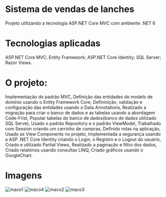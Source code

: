 # Sistema de vendas de lanches
Projeto utilizando a tecnologia ASP.NET Core MVC com ambiente .NET 6

# Tecnologias aplicadas

ASP.NET Core MVC; 
Entity Framework;
ASP.NET Core Identity;
SQL Server;
Razor Views.

# O projeto:
Implementação do padrão MVC,
Definição das entidades do modelo de domínio usando o Entity Framework Core,
Defininição, validação e configuração das entidades usando o Data Annotations,
Realizado a migração para criar o banco de dados e as tabelas usando a abordagem Code-Frist,
Popular tabelas do banco de dados(banco de dados utilizado SQL Serve),
Usado o padrão Repository e o padrão ViewModel, 
Trabalhado com Session criando um carrinho de compras,
Definido rotas na aplicação, 
Usado as View Components no projeto, 
Implementada a segurança usando a ASP .NET Core Identity criando o Login, o Registro e o Logout do usuário, 
Criado e utilizado Partial Views, 
Realizado a paginação e filtro dos dados, 
Criado relatórios usando consultas LINQ, 
Criado gráficos usando o GoogleChart.
# Imagens
![maco1](https://user-images.githubusercontent.com/44072480/163845089-1cb0a0dc-0745-479d-b4b8-b6a49c2a3892.JPG)
![maco4](https://user-images.githubusercontent.com/44072480/163845087-ec39adc6-3031-4cff-b369-aac7f3a9732f.JPG)
![maco2](https://user-images.githubusercontent.com/44072480/163845092-897aa453-a788-47ca-8f89-f55060018835.JPG)
![maco3](https://user-images.githubusercontent.com/44072480/163845095-5d4020d0-d7a0-4246-bedb-60af5f221ad4.JPG)
